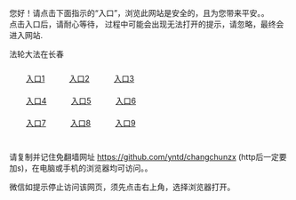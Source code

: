 您好！请点击下面指示的“入口”，浏览此网站是安全的，且为您带来平安。。 <br/>
点击入口后，请耐心等待， 过程中可能会出现无法打开的提示，请忽略，最终会进入网站. </br>

法轮大法在长春<br/>
<div style="padding:10px"><a style="margin:20px" target="_blank" href="https://d1rxw9s8jproqa.cloudfront.net/2Qpsp?lauqdxj" id="ccLink1" rel="nofollow">入口1</a> <a target="_blank" style="margin:20px" href="https://d2xmo7c4q9z6dl.cloudfront.net/2Qpsp?kzgpa" id="ccLink2" rel="nofollow">入口2</a> <a style="margin:20px" target="_blank" href="https://dd8n8g2gv98mw.cloudfront.net/2Qpsp?zvkyd" id="ccLink3" rel="nofollow">入口3</a></div>

<div style="padding:10px" ><a style="margin:20px" target="_blank" href="https://d1rxw9s8jproqa.cloudfront.net/2Qpsp?lauqdxj" id="ccLink4" rel="nofollow">入口4</a> <a style="margin:20px" href="https://d2xmo7c4q9z6dl.cloudfront.net/2Qpsp?kzgpa" target="_blank" id="ccLink5" rel="nofollow">入口5</a> <a style="margin:20px" href="https://dd8n8g2gv98mw.cloudfront.net/2Qpsp?zvkyd" target="_blank" id="ccLink6" rel="nofollow">入口6</a></div>

<div style="padding:10px"><a style="margin:20px" target="_blank" href="https://d1rxw9s8jproqa.cloudfront.net/2Qpsp?lauqdxj" id="ccLink7" rel="nofollow">入口7</a> <a style="margin:20px" href="https://d2xmo7c4q9z6dl.cloudfront.net/2Qpsp?kzgpa" target="_blank" id="ccLink8" rel="nofollow">入口8</a> <a style="margin:20px" target="_blank" href="https://dd8n8g2gv98mw.cloudfront.net/2Qpsp?zvkyd" id="ccLink9" rel="nofollow">入口9</a></div>

<br/>



请复制并记住免翻墙网址 https://github.com/yntd/changchunzx (http后一定要加s)，在电脑或手机的浏览器均可访问。。<br/>

微信如提示停止访问该网页，须先点击右上角，选择浏览器打开。
